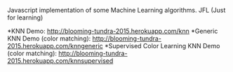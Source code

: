Javascript implementation of some Machine Learning algorithms. JFL (Just for learning)

*KNN Demo: http://blooming-tundra-2015.herokuapp.com/knn
*Generic KNN Demo (color matching): http://blooming-tundra-2015.herokuapp.com/knngeneric
*Supervised Color Learning KNN Demo (color matching): http://blooming-tundra-2015.herokuapp.com/knnsupervised